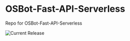 # OSBot-Fast-API-Serverless
Repo for OSBot-Fast-API-Serverless

![Current Release](https://img.shields.io/badge/release-v1.4.0-blue)

